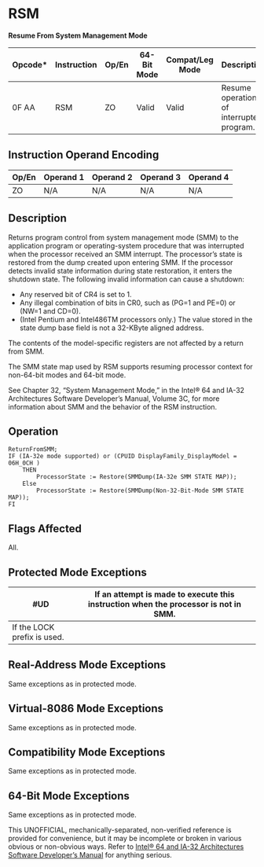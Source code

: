 # RSM

**Resume From System Management Mode**

| Opcode\* | Instruction | Op/En | 64-Bit Mode | Compat/Leg Mode | Description                              |
| -------- | ----------- | ----- | ----------- | --------------- | ---------------------------------------- |
| 0F AA    | RSM         | ZO    | Valid       | Valid           | Resume operation of interrupted program. |

## Instruction Operand Encoding

| Op/En | Operand 1 | Operand 2 | Operand 3 | Operand 4 |
| ----- | --------- | --------- | --------- | --------- |
| ZO    | N/A       | N/A       | N/A       | N/A       |

## Description

Returns program control from system management mode (SMM) to the application program or operating-system procedure that was interrupted when the processor received an SMM interrupt. The processor’s state is restored from the dump created upon entering SMM. If the processor detects invalid state information during state restoration, it enters the shutdown state. The following invalid information can cause a shutdown:

- Any reserved bit of CR4 is set to 1.
- Any illegal combination of bits in CR0, such as (PG=1 and PE=0) or (NW=1 and CD=0).
- (Intel Pentium and Intel486TM processors only.) The value stored in the state dump base field is not a 32-KByte aligned address.

The contents of the model-specific registers are not affected by a return from SMM.

The SMM state map used by RSM supports resuming processor context for non-64-bit modes and 64-bit mode.

See Chapter 32, “System Management Mode,” in the Intel® 64 and IA-32 Architectures Software Developer’s Manual, Volume 3C, for more information about SMM and the behavior of the RSM instruction.

## Operation

```
ReturnFromSMM;
IF (IA-32e mode supported) or (CPUID DisplayFamily_DisplayModel = 06H_0CH )
    THEN
        ProcessorState := Restore(SMMDump(IA-32e SMM STATE MAP));
    Else
        ProcessorState := Restore(SMMDump(Non-32-Bit-Mode SMM STATE MAP));
FI

```

## Flags Affected

All.

## Protected Mode Exceptions

| #​​​UD                      | If an attempt is made to execute this instruction when the processor is not in SMM. |
| --------------------------- | ----------------------------------------------------------------------------------- |
| If the LOCK prefix is used. |

## Real-Address Mode Exceptions

Same exceptions as in protected mode.

## Virtual-8086 Mode Exceptions

Same exceptions as in protected mode.

## Compatibility Mode Exceptions

Same exceptions as in protected mode.

## 64-Bit Mode Exceptions

Same exceptions as in protected mode.

This UNOFFICIAL, mechanically-separated, non-verified reference is provided for convenience, but it may be
incomplete or broken in various obvious or non-obvious
ways. Refer to [Intel® 64 and IA-32 Architectures Software Developer’s Manual](https://software.intel.com/en-us/download/intel-64-and-ia-32-architectures-sdm-combined-volumes-1-2a-2b-2c-2d-3a-3b-3c-3d-and-4) for anything serious.
